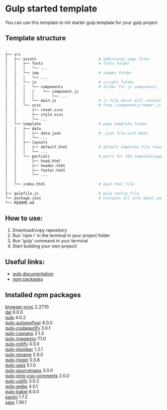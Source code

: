 # Gulp started template
You can use this template to init starter gulp template for your gulp project

## Template structure 
```bash
.
├── src
│   ├── assets                            # additional page files
│   │   ├── fonts                         # fonts folder
│   │   │   └── ...
│   │   └── img                           # images folder
│   │   │   └── ...
│   │   └── js                            # scripts folder
│   │   │   └── components                # folder for js components
│   │   │   │    └── component.js
│   │   │   │        └── ...
│   │   │   └── main.js                   # js file which will contain all the code 
│   │   └── scss                          # from /components/*name*.js files
│   │       ├── reset.scss
│   │       ├── style.scss
│   │       └── ...
│   └── template                          # page template folder
│   │   ├── data
│   │   │   ├── data.json                 # .json file with data
│   │   │   └── ...
│   │   ├── layouts
│   │   │   ├── default.html              # default template file (several tempaltes could be created)
│   │   │   └── ...
│   │   └── partials                      # parts for the template/page
│   │       ├── head.html
│   │       ├── header.html
│   │       ├── footer.html
│   │       └── ...
│   │    
│   └── index.html                        # main html file
│
├── gulpfile.js                           # gulp config file
└── package.json                          # contains all info about packages/project
└── README.md
```

## How to use:  
1. Download/copy repository 
2. Run 'npm i' in the terminal in your project folder
3. Run 'gulp' command in your terminal 
4. Start building your own project!

## Useful links:
- [gulp documentation](https://gulpjs.com/)
- [npm packages](https://www.npmjs.com/)

## Installed npm packages
[browser-sync](https://www.npmjs.com/) 2.27.10  
[del](https://www.npmjs.com/) 6.0.0  
[gulp](https://www.npmjs.com/) 4.0.2  
[gulp-autoprefixer](https://www.npmjs.com/) 8.0.0  
[gulp-cssbeautify](https://www.npmjs.com/) 3.0.1  
[gulp-cssnano](https://www.npmjs.com/) 2.1.3  
[gulp-imagemin](https://www.npmjs.com/) 7.1.0  
[gulp-notify](https://www.npmjs.com/) 4.0.0  
[gulp-plumber](https://www.npmjs.com/) 1.2.1  
[gulp-rename](https://www.npmjs.com/) 2.0.0  
[gulp-rigger](https://www.npmjs.com/) 0.5.8  
[gulp-sass](https://www.npmjs.com/) 5.1.0  
[gulp-sourcemaps](https://www.npmjs.com/) 3.0.0  
[gulp-strip-css-comments](https://www.npmjs.com/) 2.0.0  
[gulp-uglify](https://www.npmjs.com/) 3.0.2  
[gulp-webp](https://www.npmjs.com/) 4.0.1  
[gulp-babel](https://www.npmjs.com/package/gulp-babel) 8.0.0   
[panini](https://www.npmjs.com/) 1.7.2  
[sass](https://www.npmjs.com/) 1.56.1  
